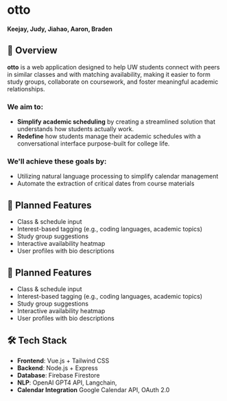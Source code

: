 # otto

**Keejay, Judy, Jiahao, Aaron, Braden**

## 📘 Overview

**otto** is a web application designed to help UW students connect with peers in similar classes and with matching availability, making it easier to form study groups, collaborate on coursework, and foster meaningful academic relationships.

 ### We aim to:
- **Simplify academic scheduling** by creating a streamlined solution that understands how students actually work.
- **Redefine** how students manage their academic schedules with a conversational interface purpose-built for college life.

### We'll achieve these goals by:
- Utilizing natural language processing to simplify calendar management
- Automate the extraction of critical dates from course materials
  

## 🎯 Planned Features

- Class & schedule input
- Interest-based tagging (e.g., coding languages, academic topics)
- Study group suggestions
- Interactive availability heatmap
- User profiles with bio descriptions

## 🎯 Planned Features

- Class & schedule input
- Interest-based tagging (e.g., coding languages, academic topics)
- Study group suggestions
- Interactive availability heatmap
- User profiles with bio descriptions

## 🛠️ Tech Stack

- **Frontend**: Vue.js + Tailwind CSS
- **Backend**: Node.js + Express
- **Database**: Firebase Firestore
- **NLP**: OpenAI GPT4 API, Langchain, 
- **Calendar Integration** Google Calendar API, OAuth 2.0


